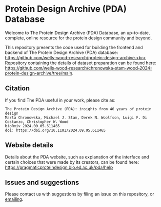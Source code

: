 # Protein Design Archive (PDA) Database

Welcome to The Protein Design Archive (PDA) Database, an up-to-date, complete, online resource for the protein design community and beyond.

This repository presents the code used for building the frontend and backend of The Protein Design Archive (PDA) database: https://github.com/wells-wood-research/protein-design-archive.<br>
Repository containing the details of dataset preparation can be found here: https://github.com/wells-wood-research/chronowska-stam-wood-2024-protein-design-archive/tree/main.

## Citation

If you find The PDA useful in your work, please cite as:

```
The Protein Design Archive (PDA): insights from 40 years of protein design
Marta Chronowska, Michael J. Stam, Derek N. Woolfson, Luigi F. Di Costanzo, Christopher W. Wood
bioRxiv 2024.09.05.611465
doi: https://doi.org/10.1101/2024.09.05.611465
```

## Website details

Details about the PDA website, such as explanation of the interface and certain choices that were made by its creators, can be found here: https://pragmaticproteindesign.bio.ed.ac.uk/pda/help

## Issues and suggestions

Please contact us with suggestions by filing an issue on this repository, or [emailing](mailto:wchris@ed.ac.uk?subject=[GitHub]%20The%20PDA%20website%20comment).
